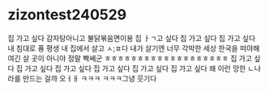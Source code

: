 # zizontest240529
집 가고 싶다 감자탕아니고 불닭볶음면이용
집 ㅏㄱ고 싶다
집 가고 싶다
집 가고 싶다
내 침대로 퓽
평생 내 집에서 살고 ㅅ;ㅍ다
내가 살기엔 너무 각박한 세상
한국을 떠야해
여긴 살 곳이 아니야
정말 빡쎄군
ㅎㅎㅎㅎㅎㅎㅎㅎㅎㅎㅎㅎㅎㅎㅎㅎㅎㅎㅎ
집 가고 싶다
집 가고 싶다 
집 가고 싶다
집 가고 싶다
집 가고 싶다
집 가고 싶다
왜 이런 망한 ㄴ나라를 만드는 걸까
오ㅓㅐ ㅋㅋㅋ
ㅋㅋㅋ그녕 웃기다
